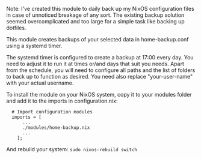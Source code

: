 Note: I've created this module to daily back up my NixOS configuration files in case of unnoticed breakage of any sort.
The existing backup solution seemed overcomplicated and too large for a simple task like backing up dotfiles.

This module creates backups of your selected data in home-backup.conf using a systemd timer.

The systemd timer is configured to create a backup at 17:00 every day. You need to adjust it to run it at times or/and days that suit you needs.
Apart from the schedule, you will need to configure all paths and the list of folders to back up to function as desired.
You need also replace "your-user-name" with your actual username.

To install the module on your NixOS system, copy it to your modules folder and add it to the imports in configuration.nix:

```
  # Import configuration modules
  imports = [
      ...
      ./modules/home-backup.nix
      ...
    ];                      
```

And rebuild your system: ```sudo nixos-rebuild switch```
